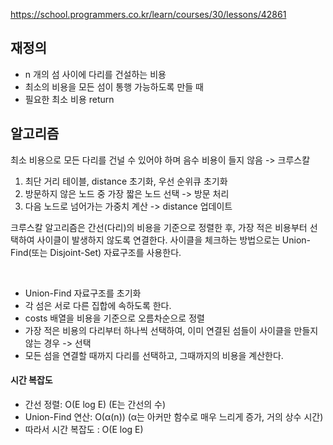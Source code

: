 https://school.programmers.co.kr/learn/courses/30/lessons/42861

## 재정의
- n 개의 섬 사이에 다리를 건설하는 비용
- 최소의 비용을 모든 섬이 통행 가능하도록 만들 때
- 필요한 최소 비용 return

## 알고리즘
최소 비용으로 모든 다리를 건널 수 있어야 하며 음수 비용이 들지 않음 -> 크루스칼

1. 최단 거리 테이블, distance 초기화, 우선 순위큐 초기화
2. 방문하지 않은 노드 중 가장 짧은 노드 선택 -> 방문 처리
3. 다음 노드로 넘어가는 가중치 계산 -> distance 업데이트

크루스칼 알고리즘은 간선(다리)의 비용을 기준으로 정렬한 후, 가장 적은 비용부터 선택하여 사이클이 발생하지 않도록 연결한다.
사이클을 체크하는 방법으로는 Union-Find(또는 Disjoint-Set) 자료구조를 사용한다.

<br>

- Union-Find 자료구조를 초기화
- 각 섬은 서로 다른 집합에 속하도록 한다.
- costs 배열을 비용을 기준으로 오름차순으로 정렬
- 가장 적은 비용의 다리부터 하나씩 선택하여, 이미 연결된 섬들이 사이클을 만들지 않는 경우 -> 선택
- 모든 섬을 연결할 때까지 다리를 선택하고, 그때까지의 비용을 계산한다.


####  시간 복잡도
- 간선 정렬: O(E log E) (E는 간선의 수)
- Union-Find 연산: O(α(n)) (α는 아커만 함수로 매우 느리게 증가, 거의 상수 시간)
- 따라서 시간 복잡도 : O(E log E)

